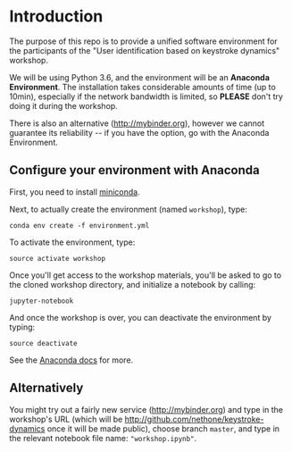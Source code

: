 # Introduction

The purpose of this repo is to provide a unified software environment for the participants of the "User identification based on keystroke dynamics" workshop.

We will be using Python 3.6, and the environment will be an **Anaconda Environment**.
The installation takes considerable amounts of time (up to 10min), especially if the network bandwidth is limited, so **PLEASE** don't try doing it during the workshop.

There is also an alternative (http://mybinder.org), however we cannot guarantee its reliability -- if you have the option, go with the Anaconda Environment.


## Configure your environment with Anaconda

First, you need to install [miniconda](https://conda.io/miniconda.html).

Next, to actually create the environment (named `workshop`), type:
```
conda env create -f environment.yml
```

To activate the environment, type:
```
source activate workshop
```

Once you'll get access to the workshop materials, you'll be asked to go to the cloned workshop directory, and initialize a notebook by calling:
```
jupyter-notebook
```

And once the workshop is over, you can deactivate the environment by typing:
```
source deactivate
```

See the [Anaconda docs](http://conda.pydata.org/docs) for more.


## Alternatively

You might try out a fairly new service (http://mybinder.org) and type in the workshop's URL (which will be http://github.com/nethone/keystroke-dynamics once it will be made public), choose branch `master`, and type in the relevant notebook file name: `"workshop.ipynb"`.

